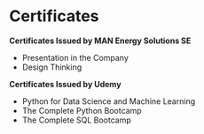 # Certificates

**Certificates Issued by MAN Energy Solutions SE**
* Presentation in the Company
* Design Thinking

**Certificates Issued by Udemy**
* Python for Data Science and Machine Learning
* The Complete Python Bootcamp
* The Complete SQL Bootcamp
